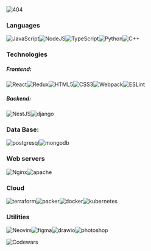 <div>
<img src="https://i.pinimg.com/originals/83/b8/09/83b809857acd41a7bad4935b4734f9fc.gif" alt="404">
<h3>Languages</h3>

![JavaScript](https://img.shields.io/badge/javascript-%23323330.svg?style=for-the-badge&logo=javascript&logoColor=%23F7DF1E)![NodeJS](https://img.shields.io/badge/node.js-%23323330?style=for-the-badge&logo=node.js&logoColor=%23F7DF1E)![TypeScript](https://img.shields.io/badge/typescript-%23323330.svg?style=for-the-badge&logo=typescript&logoColor=%23F7DF1E)![Python](https://img.shields.io/badge/Python-%23323330.svg?style=for-the-badge&logo=python&logoColor=%23F7DF1E)![C++](https://img.shields.io/badge/C++-%23323330.svg?style=for-the-badge&logo=C%2B%2B&logoColor=%23F7DF1E)

<div>

<h3>Technologies</h3>

<h5>Frontend:</h5>

![React](https://img.shields.io/badge/react-%2320232a.svg?style=for-the-badge&logo=react&logoColor=%2361DAFB)![Redux](https://img.shields.io/badge/redux-%23593d88.svg?style=for-the-badge&logo=redux&logoColor=white)![HTML5](https://img.shields.io/badge/html5-%23E34F26.svg?style=for-the-badge&logo=html5&logoColor=white)![CSS3](https://img.shields.io/badge/CSS3-214ce5?logo=css3&logoColor=white&style=for-the-badge)![Webpack](https://img.shields.io/badge/Webpack-2b3a42?logo=webpack&style=for-the-badge)![ESLint](https://img.shields.io/badge/Eslint-4b32c3?logo=eslint&logoColor=white&style=for-the-badge)

<h5>Backend:</h5>

![NestJS](https://img.shields.io/badge/nestjs-%23E0234E.svg?style=for-the-badge&logo=nestjs&logoColor=white)![django](https://img.shields.io/badge/django-green.svg?style=for-the-badge&logo=django&logoColor=white)

</div>

<h3>Data Base:</h3>

![postgresql](https://img.shields.io/badge/postgresql-blue.svg?style=for-the-badge&logo=postgresql&logoColor=white)![mongodb](https://img.shields.io/badge/mongodb-white.svg?style=for-the-badge&logo=mongodb&logoColor=green)

<h3>Web servers</h3>

![Nginx](https://img.shields.io/badge/nginx-%23009639.svg?style=for-the-badge&logo=nginx&logoColor=white)![apache](https://img.shields.io/badge/apache-red.svg?style=for-the-badge&logo=apache&logoColor=withe)

<h3>Cloud</h3>

![terraform](https://img.shields.io/badge/terraform-white.svg?style=for-the-badge&logo=terraform&logoColor=purple)![packer](https://img.shields.io/badge/packer-white.svg?style=for-the-badge&logo=packer&logoColor=)![docker](https://img.shields.io/badge/docker-white.svg?style=for-the-badge&logo=docker&logoColor=%231000f0)![kubernetes](https://img.shields.io/badge/kubernetes-white.svg?style=for-the-badge&logo=kubernetes&logoColor=%232159ff)

<h3>Utilities</h3>

![Neovim](https://img.shields.io/badge/Neovim-%2300a656.svg?style=for-the-badge&logo=Neovim&logoColor=white)![figma](https://img.shields.io/badge/figma-%2300245e.svg?style=for-the-badge&logo=figma&logoColor=%2300ffe5)![drawio](https://img.shields.io/badge/drawio-orange.svg?style=for-the-badge&logo=Photoshop&logoColor=%23fcba03)![photoshop](https://img.shields.io/badge/photoshop-blue.svg?style=for-the-badge&logo=Photoshop&logoColor=blue)

</div>
<div>

![Codewars](https://github.r2v.ch/codewars?user=Dimtriy811&stroke=COLOR)

</div>
